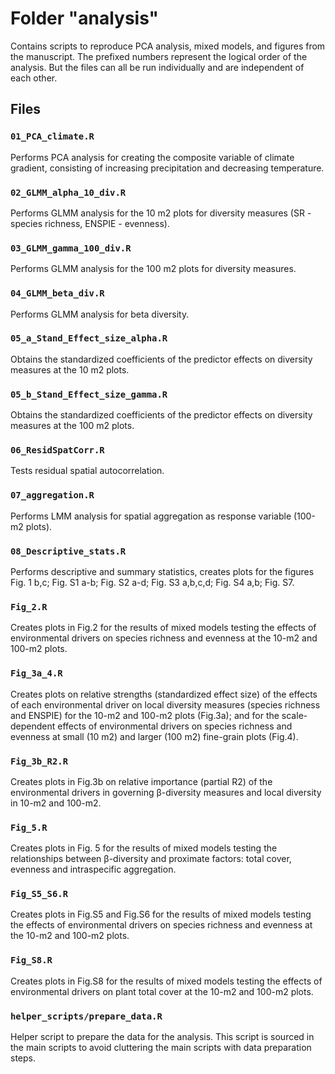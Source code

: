 # Folder "analysis"

Contains scripts to reproduce PCA analysis, mixed models, and figures from the manuscript.
The prefixed numbers represent the logical order of the analysis.
But the files can all be run individually and are independent of each other.

## Files

### `01_PCA_climate.R`

Performs PCA analysis for creating the composite variable of climate gradient, consisting of increasing precipitation and decreasing temperature.

### `02_GLMM_alpha_10_div.R`

Performs GLMM analysis for the 10 m2 plots for diversity measures (SR - species richness, ENSPIE - evenness).

### `03_GLMM_gamma_100_div.R`

Performs GLMM analysis for the 100 m2 plots for diversity measures.

### `04_GLMM_beta_div.R`

Performs GLMM analysis for beta diversity.

### `05_a_Stand_Effect_size_alpha.R`

Obtains the standardized coefficients of the predictor effects on diversity measures at the 10 m2 plots.

### `05_b_Stand_Effect_size_gamma.R`

Obtains the standardized coefficients of the predictor effects on diversity measures at the 100 m2 plots.

### `06_ResidSpatCorr.R`

Tests residual spatial autocorrelation.

### `07_aggregation.R`

Performs LMM analysis for spatial aggregation as response variable (100-m2 plots).

### `08_Descriptive_stats.R`

Performs descriptive and summary statistics, creates plots for the figures Fig. 1 b,c; Fig. S1 a-b; Fig. S2 a-d; Fig. S3 a,b,c,d; Fig. S4 a,b; Fig. S7.

### `Fig_2.R`

Creates plots in Fig.2 for the results of mixed models testing the effects of environmental drivers on species richness and evenness at the 10-m2 and 100-m2 plots.

### `Fig_3a_4.R`

Creates plots on relative strengths (standardized effect size) of the effects of each environmental driver on local diversity measures (species richness and ENSPIE) for the 10-m2 and 100-m2 plots (Fig.3a); and for the scale-dependent effects of environmental drivers on species richness and evenness at small (10 m2) and larger (100 m2) fine-grain plots (Fig.4).

### `Fig_3b_R2.R`

Creates plots in Fig.3b on relative importance (partial R2) of the environmental drivers in governing β-diversity measures and local diversity in 10-m2 and 100-m2.

### `Fig_5.R`

Creates plots in Fig. 5 for the results of mixed models testing the relationships between β-diversity and proximate factors: total cover, evenness and intraspecific aggregation.

### `Fig_S5_S6.R`

Creates plots in Fig.S5 and Fig.S6 for the results of mixed models testing the effects of environmental drivers on species richness and evenness at the 10-m2 and 100-m2 plots.

### `Fig_S8.R`

Creates plots in Fig.S8 for the results of mixed models testing the effects of environmental drivers on plant total cover at the 10-m2 and 100-m2 plots.

### `helper_scripts/prepare_data.R`

Helper script to prepare the data for the analysis. This script is sourced in the main scripts
to avoid cluttering the main scripts with data preparation steps.